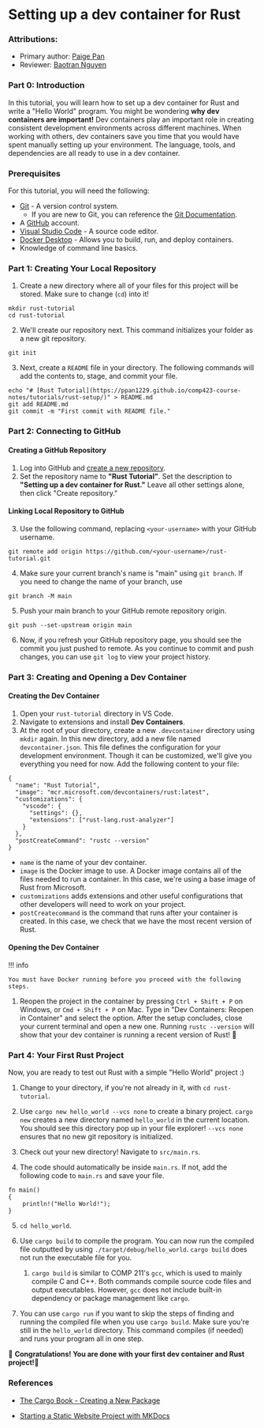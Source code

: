 # Setting up a dev container for Rust

### Attributions:

* Primary author: [Paige Pan](https://github.com/ppan1229)
* Reviewer: [Baotran Nguyen](https://github.com/bnln7)

### Part 0: Introduction

In this tutorial, you will learn how to set up a dev container for Rust and write a "Hello World" program.
You might be wondering **why dev containers are important!**
Dev containers play an important role in creating consistent development environments across different machines.
When working with others, dev containers save you time that you would have spent manually setting up your environment.
The language, tools, and dependencies are all ready to use in a dev container.

### Prerequisites

For this tutorial, you will need the following:

+ [Git](https://git-scm.com/book/en/v2/Getting-Started-Installing-Git) - A version control system.
    + If you are new to Git, you can reference the [Git Documentation](https://git-scm.com/docs).
+ A [GitHub](https://github.com) account.
+ [Visual Studio Code](https://code.visualstudio.com/Download) - A source code editor.
+ [Docker Desktop](https://www.docker.com/products/docker-desktop/) - Allows you to build, run, and deploy containers.
+ Knowledge of command line basics. 

### Part 1: Creating Your Local Repository

1. Create a new directory where all of your files for this project will be stored. Make sure to change (`cd`) into it!
``` title="terminal"
mkdir rust-tutorial
cd rust-tutorial
```

2. We'll create our repository next. This command initializes your folder as a new git repository.
``` title="terminal"
git init
```

3. Next, create a `README` file in your directory.
The following commands will add the contents to, stage, and commit your file.
``` title="terminal"
echo "# [Rust Tutorial](https://ppan1229.github.io/comp423-course-notes/tutorials/rust-setup/)" > README.md
git add README.md
git commit -m "First commit with README file."
```

### Part 2: Connecting to GitHub

#### Creating a GitHub Repository

1. Log into GitHub and [create a new repository](https://github.com/new).
2. Set the repository name to **"Rust Tutorial"**. Set the description to **"Setting up a dev container for Rust."** Leave all other settings alone, then click "Create repository."

#### Linking Local Repository to GitHub

3. Use the following command, replacing `<your-username>` with your GitHub username.
``` title="terminal"
git remote add origin https://github.com/<your-username>/rust-tutorial.git
```
4. Make sure your current branch's name is "main" using `git branch`. If you need to change the name of your branch, use
``` title="terminal"
git branch -M main
```
5. Push your main branch to your GitHub remote repository origin.
``` title="terminal"
git push --set-upstream origin main 
```
6. Now, if you refresh your GitHub repository page, you should see the commit you just pushed to remote. As you continue to commit and push changes, you can use `git log` to view your project history.

### Part 3: Creating and Opening a Dev Container

#### Creating the Dev Container

1. Open your `rust-tutorial` directory in VS Code.
2. Navigate to extensions and install **Dev Containers**. 
3. At the root of your directory, create a new `.devcontainer` directory using `mkdir` again. In this new directory, add a new file named `devcontainer.json`. This file defines the configuration for your development environment. Though it can be customized, we'll give you everything you need for now. Add the following content to your file:
``` title="devcontainer.json"
{
  "name": "Rust Tutorial",
  "image": "mcr.microsoft.com/devcontainers/rust:latest",
  "customizations": {
    "vscode": {
      "settings": {},
      "extensions": ["rust-lang.rust-analyzer"]
    }
  },
  "postCreateCommand": "rustc --version"
}
```
+ `name` is the name of your dev container.
+ `image` is the Docker image to use. A Docker image contains all of the files needed to run a container. In this case, we're using a base image of Rust from Microsoft.
+ `customizations` adds extensions and other useful configurations that other developers will need to work on your project.
+ `postCreatecommand` is the command that runs after your container is created. In this case, we check that we have the most recent version of Rust.

#### Opening the Dev Container

!!! info

    You must have Docker running before you proceed with the following steps.

1. Reopen the project in the container by pressing `Ctrl + Shift + P` on Windows, or `Cmd + Shift + P` on Mac. Type in "Dev Containers: Reopen in Container" and select the option. After the setup concludes, close your current terminal and open a new one. Running `rustc --version` will show that your dev container is running a recent version of Rust! 🎉

### Part 4: Your First Rust Project

Now, you are ready to test out Rust with a simple "Hello World" project :)

1. Change to your directory, if you're not already in it, with `cd rust-tutorial`.

2. Use `cargo new hello_world --vcs none` to create a binary project. `cargo new` creates a new directory named `hello_world` in the current location. You should see this directory pop up in your file explorer! `--vcs none` ensures that no new git repository is initialized.

3. Check out your new directory! Navigate to `src/main.rs`.

4. The code should automatically be inside `main.rs`. If not, add the following code to `main.rs` and save your file.
``` title="main.rs"
fn main() 
{
    println!("Hello World!");
}
```

5. `cd hello_world`. 

6. Use `cargo build` to compile the program. You can now run the compiled file outputted by using `./target/debug/hello_world`. `cargo build` does not run the executable file for you.
    1. `cargo build` is similar to COMP 211's `gcc`, which is used to mainly compile C and C++. Both commands compile source code files and output executables. However, `gcc` does not include built-in dependency or package management like `cargo`.

7. You can use `cargo run` if you want to skip the steps of finding and running the compiled file when you use `cargo build`. Make sure you're still in the `hello_world` directory. This command compiles (if needed) and runs your program all in one step. 

🎉 **Congratulations! You are done with your first dev container and Rust project!**🎉

### References

+ [The Cargo Book - Creating a New Package](https://doc.rust-lang.org/cargo/guide/creating-a-new-project.html)

+ [Starting a Static Website Project with MKDocs](https://doc.rust-lang.org/cargo/guide/creating-a-new-project.html)